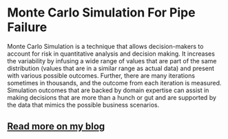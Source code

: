 # Monte Carlo Simulation For Pipe Failure

Monte Carlo Simulation is a technique that allows decision-makers to account for risk in quantitative analysis and decision making. It increases the variability by infusing a wide range of values that are part of the same distribution (values that are in a similar range as actual data) and present with various possible outcomes. Further, there are many iterations sometimes in thousands, and the outcome from each iteration is measured. Simulation outcomes that are backed by domain expertise can assist in making decisions that are more than a hunch or gut and are supported by the data that mimics the possible business scenarios.

## [Read more on my blog](https://amitvkulkarni.medium.com/monte-carlo-simulation-for-pipe-failure-in-python-3e9729728281)

<!-- ## Here is the preview of the app:</br>
![alt text](https://github.com/amitvkulkarni/Data-Apps/blob/c48a6e964033d92d1e7f31adf80bb08869c446af/Customer%20Lifetime%20Value/Home.png) -->



